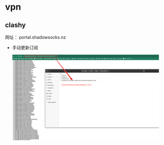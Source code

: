 # vpn

## clashy

网址： portal.shadowsocks.nz

- 手动更新订阅

  ![image-20230609135000716](image/image-20230609135000716.png)


